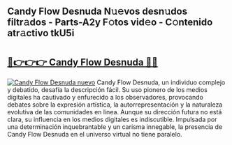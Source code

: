 ## Candy Flow Desnuda N𝚞𝚎vos desn𝚞dos filtr𝚊dos - Parts-A2y F𝚘tos vid𝚎o - C𝚘ntenido atr𝚊ctivo tkU5i

# <h2><a href="http://mb3akjm.tromn.icu/?c=Candy+Flow+Desnuda">🔗👉👉👉 Candy Flow Desnuda 🔗🔗</a></h2>

[![Candy Flow Desnuda nuevo](https://i.imgur.com/pEAQMta.gif)](http://mb3akjm.tromn.icu/?c=Candy+Flow+Desnuda)
Candy Flow Desnuda, un individuo complejo y debatido, desafía la descripción fácil. Su uso pionero de los medios digitales ha cautivado y enfurecido a los observadores, provocando debates sobre la expresión artística, la autorrepresentación y la naturaleza evolutiva de las comunidades en línea. Aunque su dirección futura no está clara, su influencia en los medios digitales es indiscutible. Impulsada por una determinación inquebrantable y un carisma innegable, la presencia de Candy Flow Desnuda en el universo virtual no tiene paralelo.
